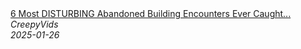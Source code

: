 <!--2025-01-26 20:00:06-->
<div class="yb">
  <a class="nodecor" href="/posts.html?tajny/6_most_disturbing_abandoned_building_encounters_ever_caught_on_camera">
    <img class="preview" data-videoid="kYGLsrpKnN0" src="https://i4.ytimg.com/vi/kYGLsrpKnN0/hqdefault.jpg" align="middle" alt="">
  </a>
  <div class="inlbl text">
    <a class="nodecor" href="/posts.html?tajny/6_most_disturbing_abandoned_building_encounters_ever_caught_on_camera">6 Most DISTURBING Abandoned Building Encounters Ever Caught...</a><br>
    <i class="smaller2">CreepyVids</i><br>
    <i class="smaller3">2025-01-26</i>
  </div>
</div>
